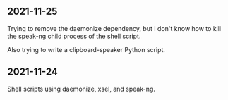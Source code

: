 ## 2021-11-25

Trying to remove the daemonize dependency, but I don't know how to kill the
speak-ng child process of the shell script.

Also trying to write a clipboard-speaker Python script.

## 2021-11-24

Shell scripts using daemonize, xsel, and speak-ng.

